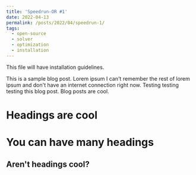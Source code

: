 ```yaml
---
title: 'Speedrun-OR #1'
date: 2022-04-13
permalink: /posts/2022/04/speedrun-1/
tags:
  - open-source
  - solver
  - optimization
  - installation
---
```


This file will have installation guidelines.

This is a sample blog post. Lorem ipsum I can't remember the rest of lorem ipsum and don't have an internet connection right now. Testing testing testing this blog post. Blog posts are cool.

Headings are cool
======

You can have many headings
======

Aren't headings cool?
------
